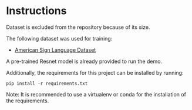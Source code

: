 # Instructions
Dataset is excluded from the repository because of its size.

The following dataset was used for training:
- [American Sign Language Dataset](https://www.kaggle.com/datasets/grassknoted/asl-alphabet)

A pre-trained Resnet model is already provided to run the demo.

Additionally, the requirements for this project can be installed by running:

```
pip install -r requirements.txt
```

Note: It is recommended to use a virtualenv or conda for the installation of the requirements.
